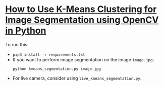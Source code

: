 # [How to Use K-Means Clustering for Image Segmentation using OpenCV in Python](https://www.thepythoncode.com/article/kmeans-for-image-segmentation-opencv-python)
To run this:
- `pip3 install -r requirements.txt`
- If you want to perform image segmentation on the image `image.jpg`:
    ```
    python kmeans_segmentation.py image.jpg
    ```
- For live camera, consider using `live_kmeans_segmentation.py`.